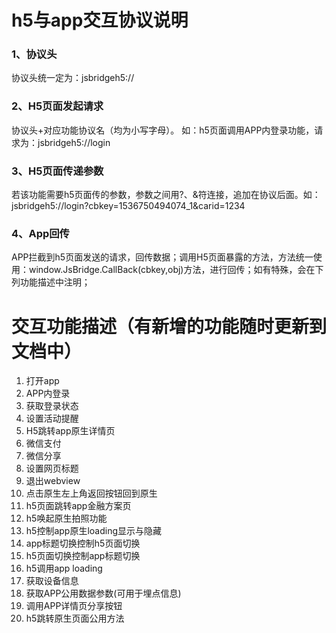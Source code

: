 # h5与app交互协议说明
###  1、协议头
协议头统一定为：jsbridgeh5://
### 2、H5页面发起请求
  协议头+对应功能协议名（均为小写字母）。  如：h5页面调用APP内登录功能，请求为：jsbridgeh5://login
### 3、H5页面传递参数
  若该功能需要h5页面传的参数，参数之间用?、&符连接，追加在协议后面。如：jsbridgeh5://login?cbkey=1536750494074_1&carid=1234
### 4、App回传
APP拦截到h5页面发送的请求，回传数据；调用H5页面暴露的方法，方法统一使用：window.JsBridge.CallBack(cbkey,obj)方法，进行回传；如有特殊，会在下列功能描述中注明；

# 交互功能描述（有新增的功能随时更新到文档中）
 1. 打开app
 2. APP内登录
 3. 获取登录状态
 4. 设置活动提醒
 5. H5跳转app原生详情页
 6. 微信支付
 7. 微信分享
 8. 设置网页标题
 9. 退出webview
 11. 点击原生左上角返回按钮回到原生
 12. h5页面跳转app金融方案页
 13. h5唤起原生拍照功能
 14. h5控制app原生loading显示与隐藏 
 15. app标题切换控制h5页面切换
 16. h5页面切换控制app标题切换
 17. h5调用app loading
 18. 获取设备信息
 19. 获取APP公用数据参数(可用于埋点信息)
 20. 调用APP详情页分享按钮
 21. h5跳转原生页面公用方法